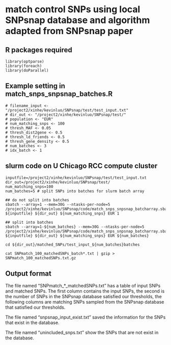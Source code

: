 # match control SNPs using local SNPsnap database and algorithm adapted from SNPsnap paper

## R packages required
```
library(optparse)
library(foreach)
library(doParallel)
```

## Example setting in match_snps_snpsnap_batches.R
```
# filename_input <- "/project2/xinhe/kevinluo/SNPsnap/test/test_input.txt"
# dir_out <- "/project2/xinhe/kevinluo/SNPsnap/test/"
# population <- "EUR"
# num_matching_snps <- 100
# thresh_MAF <- 0.05
# thresh_dist2gene <- 0.5
# thresh_ld_friends <- 0.5
# thresh_gene_density <- 0.5
# num_batches <- 3
# idx_batch <- 1
```

## slurm code on U Chicago RCC compute cluster
```
inputfile=/project2/xinhe/kevinluo/SNPsnap/test/test_input.txt
dir_out=/project2/xinhe/kevinluo/SNPsnap/test/
num_matching_snps=100
num_batches=5 # split SNPs into batches for slurm batch array

## do not split into batches
sbatch --array=1 --mem=30G --ntasks-per-node=5 /project2/xinhe/kevinluo/SNPsnap/code/match_snps_snpsnap_batcharray.sbatch ${inputfile} ${dir_out} ${num_matching_snps} EUR 1

## split into batches
sbatch --array=1-${num_batches} --mem=30G --ntasks-per-node=5 /project2/xinhe/kevinluo/SNPsnap/code/match_snps_snpsnap_batcharray.sbatch ${inputfile} ${dir_out} ${num_matching_snps} EUR ${num_batches}

cd ${dir_out}/matched_SNPs/test_input_${num_batches}batches

cat SNPmatch_100_matchedSNPs_batch*.txt | gzip > SNPmatch_100_matchedSNPs.txt.gz
```

## Output format
The file named “SNPmatch_*_matchedSNPs.txt” has a table of input SNPs and matched SNPs. The first column contains the input SNPs, the second is the number of SNPs in the SNPsnap database satisfied our thresholds, the following columns are matching SNPs sampled from the SNPsnap database that satisfied our thresholds.

The file named “snpsnap_input_exist.txt” saved the information for the SNPs that exist in the database.

The file named “unincluded_snps.txt” show the SNPs that are not exist in the database.
